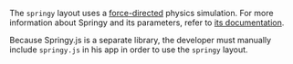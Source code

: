 The `springy` layout uses a [force-directed](http://en.wikipedia.org/wiki/Force-directed_graph_drawing) physics simulation.  For more information about Springy and its parameters, refer to [its documentation](http://getspringy.com).

Because Springy.js is a separate library, the developer must manually include `springy.js` in his app in order to use the `springy` layout.